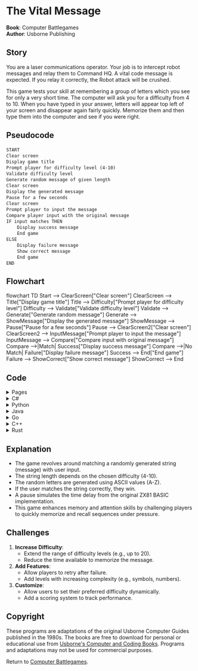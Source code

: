 # The Vital Message

**Book**: Computer Battlegames  
**Author**: Usborne Publishing

## Story

You are a laser communications operator. Your job is to intercept robot messages and relay them to Command HQ. A vital code message is expected. If you relay it correctly, the Robot attack will be crushed.

This game tests your skill at remembering a group of letters which you see for only a very short time. The computer will ask you for a difficulty from 4 to 10. When you have typed in your answer, letters will appear top left of your screen and disappear again fairly quickly. Memorize them and then type them into the computer and see if you were right.

## Pseudocode

```plaintext
START
Clear screen
Display game title
Prompt player for difficulty level (4-10)
Validate difficulty level
Generate random message of given length
Clear screen
Display the generated message
Pause for a few seconds
Clear screen
Prompt player to input the message
Compare player input with the original message
IF input matches THEN
    Display success message
    End game
ELSE
    Display failure message
    Show correct message
    End game
END
```

## Flowchart

<div class="mermaid">
flowchart TD
    Start --> ClearScreen["Clear screen"]
    ClearScreen --> Title["Display game title"]
    Title --> Difficulty["Prompt player for difficulty level"]
    Difficulty --> Validate["Validate difficulty level"]
    Validate --> Generate["Generate random message"]
    Generate --> ShowMessage["Display the generated message"]
    ShowMessage --> Pause["Pause for a few seconds"]
    Pause --> ClearScreen2["Clear screen"]
    ClearScreen2 --> InputMessage["Prompt player to input the message"]
    InputMessage --> Compare["Compare input with original message"]
    Compare -->|Match| Success["Display success message"]
    Compare -->|No Match| Failure["Display failure message"]
    Success --> End["End game"]
    Failure --> ShowCorrect["Show correct message"]
    ShowCorrect --> End
</div>

## Code

<details>
<summary>Pages</summary>

![Page 1](./img/Usborne-Computer_Battlegames06.png)  
![Page 2](./img/Usborne-Computer_Battlegames07.png)

</details>

<details>
<summary>C#</summary>

```csharp
using System;
using System.Text;

class Program
{
    static void Main()
    {
        Console.Clear();
        Console.WriteLine("VITAL MESSAGE");
        Console.WriteLine("HOW DIFFICULT? (4-10)");

        int difficulty = 0;
        while (difficulty < 4 || difficulty > 10)
        {
            if (!int.TryParse(Console.ReadLine(), out difficulty) || difficulty < 4 || difficulty > 10)
            {
                Console.WriteLine("Please enter a number between 4 and 10.");
            }
        }

        string message = GenerateMessage(difficulty);
        Console.Clear();
        Console.WriteLine("SEND THIS MESSAGE:");
        Console.WriteLine();
        Console.WriteLine(message);

        System.Threading.Thread.Sleep(difficulty * 1000); // Pause to simulate ZX81 delay
        Console.Clear();

        Console.WriteLine("Enter the message:");
        string userInput = Console.ReadLine();

        if (userInput == message)
        {
            Console.WriteLine("MESSAGE CORRECT");
            Console.WriteLine("THE WAR IS OVER");
        }
        else
        {
            Console.WriteLine("YOU GOT IT WRONG");
            Console.WriteLine("YOU SHOULD HAVE SENT:");
            Console.WriteLine(message);
        }
    }

    static string GenerateMessage(int length)
    {
        StringBuilder sb = new StringBuilder();
        Random rand = new Random();
        for (int i = 0; i < length; i++)
        {
            char letter = (char)(rand.Next(26) + 65); // Random letter A-Z
            sb.Append(letter);
        }
        return sb.ToString();
    }
}
```

</details>

<details>
<summary>Python</summary>

```python
import random
import time

def main():
    print("VITAL MESSAGE")
    difficulty = 0
    while difficulty < 4 or difficulty > 10:
        try:
            difficulty = int(input("HOW DIFFICULT? (4-10): "))
        except ValueError:
            pass

    message = generate_message(difficulty)
    print("\nSEND THIS MESSAGE:\n")
    print(message)
    time.sleep(difficulty * 1)  # Pause for a few seconds
    print("\033c", end="")  # Clear screen

    user_input = input("Enter the message: ")
    if user_input == message:
        print("MESSAGE CORRECT")
        print("THE WAR IS OVER")
    else:
        print("YOU GOT IT WRONG")
        print(f"YOU SHOULD HAVE SENT: {message}")

def generate_message(length):
    return ''.join(chr(random.randint(65, 90)) for _ in range(length))

if __name__ == "__main__":
    main()
```

</details>

<details>
<summary>Java</summary>

```java
import java.util.Scanner;
import java.util.Random;

public class VitalMessage {
    public static void main(String[] args) {
        Scanner scanner = new Scanner(System.in);
        Random random = new Random();

        System.out.println("VITAL MESSAGE");
        System.out.println("HOW DIFFICULT? (4-10)");

        int difficulty = 0;
        while (difficulty < 4 || difficulty > 10) {
            if (scanner.hasNextInt()) {
                difficulty = scanner.nextInt();
            }
            if (difficulty < 4 || difficulty > 10) {
                System.out.println("Please enter a number between 4 and 10.");
            }
        }

        String message = generateMessage(difficulty, random);
        System.out.println("SEND THIS MESSAGE:\n");
        System.out.println(message);

        try {
            Thread.sleep(difficulty * 1000); // Pause
        } catch (InterruptedException e) {
            e.printStackTrace();
        }

        System.out.println("\033[H\033[2J"); // Clear screen
        System.out.println("Enter the message:");
        scanner.nextLine(); // Consume newline
        String userInput = scanner.nextLine();

        if (userInput.equals(message)) {
            System.out.println("MESSAGE CORRECT");
            System.out.println("THE WAR IS OVER");
        } else {
            System.out.println("YOU GOT IT WRONG");
            System.out.println("YOU SHOULD HAVE SENT: " + message);
        }
    }

    private static String generateMessage(int length, Random random) {
        StringBuilder sb = new StringBuilder();
        for (int i = 0; i < length; i++) {
            char letter = (char) (random.nextInt(26) + 65); // Random letter A-Z
            sb.append(letter);
        }
        return sb.toString();
    }
}
```

</details>

<details>
<summary>Go</summary>

```go
package main

import (
	"fmt"
	"math/rand"
	"strings"
	"time"
)

func main() {
	rand.Seed(time.Now().UnixNano())
	fmt.Println("VITAL MESSAGE")
	var difficulty int
	for difficulty < 4 || difficulty > 10 {
		fmt.Print("HOW DIFFICULT? (4-10): ")
		fmt.Scan(&difficulty)
	}

	message := generateMessage(difficulty)
	fmt.Println("\nSEND THIS MESSAGE:\n")
	fmt.Println(message)

	time.Sleep(time.Duration(difficulty) * time.Second)
	fmt.Print("\033[H\033[2J") // Clear screen

	fmt.Print("Enter the message: ")
	var userInput string
	fmt.Scan(&userInput)

	if strings.TrimSpace(userInput) == message {
		fmt.Println("MESSAGE CORRECT")
		fmt.Println("THE WAR IS OVER")
	} else {
		fmt.Println("YOU GOT IT WRONG")
		fmt.Printf("YOU SHOULD HAVE SENT: %s\n", message)
	}
}

func generateMessage(length int) string {
	letters := "ABCDEFGHIJKLMNOPQRSTUVWXYZ"
	var message strings.Builder
	for i := 0; i < length; i++ {
		message.WriteByte(letters[rand.Intn(26)])
	}
	return message.String()
}
```

</details>

<details>
<summary>C++</summary>

```cpp
#include <iostream>
#include <string>
#include <cstdlib>
#include <ctime>
#include <thread>
#include <chrono>

std::string generateMessage(int length) {
    std::string message;
    for (int i = 0; i < length; i++) {
        message += char(rand() % 26 + 65); // Random letter A-Z
    }
    return message;
}

int main() {
    srand(time(0));
    std::cout << "VITAL MESSAGE" << std::endl;
    int difficulty = 0;
    while (difficulty < 4 || difficulty > 10) {
        std::cout << "HOW DIFFICULT? (4-10): ";
        std::cin >> difficulty;
    }

    std::string message = generateMessage(difficulty);
    std::cout << "\nSEND THIS MESSAGE:\n" << std::endl;
    std::cout << message << std::endl;

    std::this_thread::sleep_for(std::chrono::seconds(difficulty));
    system("clear");

    std::cout << "Enter the message: ";
    std::string userInput;
    std::cin >> userInput;

    if (userInput == message) {
        std::cout << "MESSAGE CORRECT\nTHE WAR IS OVER" << std::endl;
    } else {
        std::cout << "YOU GOT IT WRONG\nYOU SHOULD HAVE SENT: " << message << std::endl;
    }

    return 0;
}
```

</details>

<details>
<summary>Rust</summary>

```rust
use rand::Rng;
use std::io;
use std::thread;
use std::time::Duration;

fn main() {
    println!("VITAL MESSAGE");

    let mut difficulty = 0;
    while difficulty < 4 || difficulty > 10 {
        println!("HOW DIFFICULT? (4-10): ");
        let mut input = String::new();
        io::stdin().read_line(&mut input).unwrap();
        difficulty = input.trim().parse().unwrap_or(0);
    }

    let message = generate_message(difficulty);
    println!("\nSEND THIS MESSAGE:\n");
    println!("{}", message);

    thread::sleep(Duration::from_secs(difficulty as u64));
    print!("{}[2J", 27 as char); // Clear screen

    println!("Enter the message: ");
    let mut user_input = String::new();
    io::stdin().read_line(&mut user_input).unwrap();

    if user_input.trim() == message {
        println!("MESSAGE CORRECT\nTHE WAR IS OVER");
    } else {
        println!("YOU GOT IT WRONG\nYOU SHOULD HAVE SENT: {}", message);
    }
}

fn generate_message(length: usize) -> String {
    let mut rng = rand::thread_rng();
    (0..length)
        .map(|_| (rng.gen_range(0..26) + 65) as u8 as char)
        .collect()
}
```

</details>

## Explanation

- The game revolves around matching a randomly generated string (message) with user input.
- The string length depends on the chosen difficulty (4-10).
- The random letters are generated using ASCII values (A-Z).
- If the user matches the string correctly, they win.
- A pause simulates the time delay from the original ZX81 BASIC implementation.
- This game enhances memory and attention skills by challenging players to quickly memorize and recall sequences under pressure.

## Challenges

1. **Increase Difficulty**:
   - Extend the range of difficulty levels (e.g., up to 20).
   - Reduce the time available to memorize the message.
2. **Add Features**:
   - Allow players to retry after failure.
   - Add levels with increasing complexity (e.g., symbols, numbers).
3. **Customize**:
   - Allow users to set their preferred difficulty dynamically.
   - Add a scoring system to track performance.

## Copyright

These programs are adaptations of the original Usborne Computer Guides published in the 1980s. The books are free to download for personal or educational use from [Usborne's Computer and Coding Books](https://usborne.com/row/books/computer-and-coding-books). Programs and adaptations may not be used for commercial purposes.

Return to [Computer Battlegames](./readme.md).
